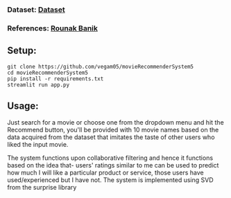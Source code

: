### Dataset: [Dataset](https://grouplens.org/datasets/movielens/)
### References: [Rounak Banik](https://www.kaggle.com/code/rounakbanik/movie-recommender-systems)
## Setup: 
```
git clone https://github.com/vegam05/movieRecommenderSystem5
cd movieRecommenderSystem5
pip install -r requirements.txt
streamlit run app.py
```
## Usage:
Just search for a movie or choose one from the dropdown menu and hit the Recommend button, you'll be provided with 10 movie names based on the data acquired from the dataset that imitates the taste of other users who liked the input movie.

The system functions upon collaborative filtering and hence it functions based on the idea that- users' ratings similar to me can be used to predict how much I will like a particular product or service, those users have used/experienced but I have not.
The system is implemented using SVD from the surprise library
